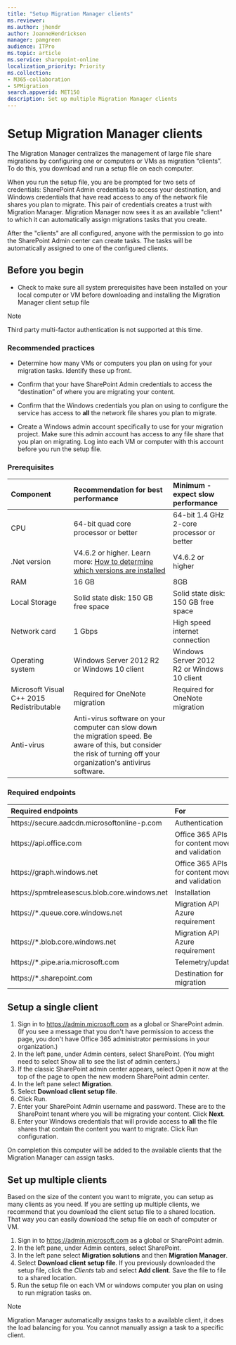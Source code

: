 ```yaml
---
title: "Setup Migration Manager clients"
ms.reviewer: 
ms.author: jhendr
author: JoanneHendrickson
manager: pamgreen
audience: ITPro
ms.topic: article
ms.service: sharepoint-online
localization_priority: Priority
ms.collection: 
- M365-collaboration
- SPMigration
search.appverid: MET150
description: Set up multiple Migration Manager clients
---
```


# Setup Migration Manager clients

The Migration Manager centralizes the management of large file share migrations by configuring one or computers or VMs as migration “clients”.  To do this, you download and run a setup file on each computer.  

When you run the setup file, you are be prompted for two sets of credentials: SharePoint Admin credentials to access your destination, and Windows credentials that have read access to any of the network file shares you plan to migrate. This pair of credentials creates a trust with Migration Manager.  Migration Manager now sees it as an available "client" to which it can automatically assign migrations tasks that you create.

After the "clients" are all configured, anyone with the permission to go into the SharePoint Admin center can create tasks.  The tasks will be automatically assigned to one of the configured clients. 


## Before you begin

- Check to make sure all system prerequisites have been installed on your local computer or VM before downloading and installing the Migration Manager client setup file

>[!Note]
>Third party multi-factor authentication is not supported at this time.




### Recommended practices

- Determine how many VMs or computers you plan on using for your migration tasks. Identify these up front.

- Confirm that your have SharePoint Admin credentials to access the “destination” of where you are migrating your content.

- Confirm that the Windows credentials you plan on using to configure the service has access to **all** the network file shares you plan to migrate.  

- Create a Windows admin account specifically to use for your migration project. Make sure this admin account has access to any file share that you plan on migrating. Log into each VM or computer with this account before you run the setup file.



 


### Prerequisites
|**Component**|**Recommendation for best performance**|**Minimum - expect slow performance**|
|:-----|:------|:-----|
|CPU|64-bit quad core processor or better|64-bit 1.4 GHz 2-core processor or better|
|.Net version|V4.6.2 or higher. Learn more: [How to determine which versions are installed](https://docs.microsoft.com/en-us/dotnet/framework/migration-guide/how-to-determine-which-versions-are-installed)|V4.6.2 or higher|
|RAM|16 GB|8GB|
|Local Storage|Solid state disk: 150 GB free space|Solid state disk: 150 GB free space|
|Network card|1 Gbps|High speed internet connection|
|Operating system|Windows Server 2012 R2 or Windows 10 client|Windows Server 2012 R2 or Windows 10 client|
|Microsoft Visual C++ 2015 Redistributable|Required for OneNote migration|Required for OneNote migration|
|Anti-virus|Anti-virus software on your computer can slow down the migration speed. Be aware of this, but consider the risk of turning off your organization's antivirus software. |</br>

### Required endpoints

|**Required endpoints**|**For**|
|:-----|:-----|
|https://secure.<spam><spam>aadcdn.microsoftonline-p<spam><spam>.com|Authentication|
|https://<spam><spam>api.office<spam><spam>.com|Office 365 APIs for content move and validation|
|https://<spam><spam>graph.windows<spam><spam>.net|Office 365 APIs for content move and validation|
|https://<spam><spam>spmtreleasescus.blob.core.windows<spam><spam>.net|Installation|
|https://*<spam><spam>.queue.core.windows<spam><spam>.net|Migration API Azure requirement|
|https://*.<spam><spam>blob.core.windows<spam><spam>.net|Migration API Azure requirement|
|https://*.<spam><spam>pipe.aria.microsoft<spam><spam>.com|Telemetry/update|
|https://*.<spam><spam>sharepoint<spam><spam>.com|Destination for migration|


## Setup a single client

1. Sign in to https://admin.microsoft.com as a global or SharePoint admin. (If you see a message that you don't have permission to access the page, you don't have Office 365 administrator permissions in your organization.)
2. In the left pane, under Admin centers, select SharePoint. (You might need to select Show all to see the list of admin centers.)
3. If the classic SharePoint admin center appears, select Open it now at the top of the page to open the new modern SharePoint admin center.
4. In the left pane select **Migration**.
5. Select **Download client setup file**.  
6. Click Run.
7. Enter your SharePoint Admin username and password.  These are to the SharePoint tenant where you will be migrating your content. Click **Next**.
8. Enter your Windows credentials that will provide access to **all** the file shares that contain the content you want to migrate.  Click Run configuration. 

On completion this computer will be added to the available clients that the Migration Manager can assign tasks.




## Set up multiple clients

Based on the size of the content you want to migrate, you can setup as many clients as you need. If you are setting up multiple clients, we recommend that you download the client setup file to a shared location. That way you can easily download the setup file on each of computer or VM.  

1. Sign in to https://admin.microsoft.com as a global or SharePoint admin.
2. In the left pane, under Admin centers, select SharePoint.
3. In the left pane select **Migration solutions** and then **Migration Manager**.
4. Select **Download client setup file**.  If you previously downloaded the setup file, click the *Clients* tab and select **Add client**.  Save the file to file to a shared location.
5. Run the setup file on each VM or windows computer you plan on using to run migration tasks on.

>[!Note]
> Migration Manager automatically assigns tasks to a available client, it does the load balancing for you. You cannot manually assign a task to a specific client.
  


